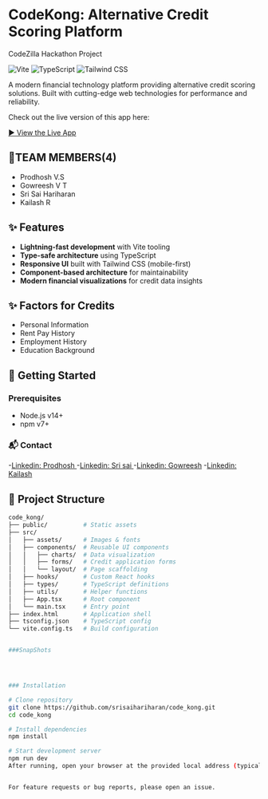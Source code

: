 # CodeKong: Alternative Credit Scoring Platform
CodeZilla Hackathon Project

![Vite](https://img.shields.io/badge/vite-%23646CFF.svg?style=for-the-badge&logo=vite&logoColor=white)
![TypeScript](https://img.shields.io/badge/typescript-%23007ACC.svg?style=for-the-badge&logo=typescript&logoColor=white)
![Tailwind CSS](https://img.shields.io/badge/tailwindcss-%2338B2AC.svg?style=for-the-badge&logo=tailwind-css&logoColor=white)

A modern financial technology platform providing alternative credit scoring solutions. Built with cutting-edge web technologies for performance and reliability.

Check out the live version of this app here:

[▶️ View the Live App](https://lovely-souffle-001385.netlify.app/)

## 👥TEAM MEMBERS(4)
- Prodhosh V.S
- Gowreesh V T
- Sri Sai Hariharan
- Kailash R

## ✨ Features

- **Lightning-fast development** with Vite tooling
- **Type-safe architecture** using TypeScript
- **Responsive UI** built with Tailwind CSS (mobile-first)
- **Component-based architecture** for maintainability
- **Modern financial visualizations** for credit data insights

## ✨ Factors for Credits
- Personal Information
- Rent Pay History
- Employment History
- Education Background

## 🚀 Getting Started

### Prerequisites
- Node.js v14+
- npm v7+


### 📬 Contact
-[Linkedin: Prodhosh ](www.linkedin.com/in/prodhoshvs)
-[Linkedin: Sri sai ](https://www.linkedin.com/in/srisai-hariharan-s-03979736a/)
-[Linkedin: Gowreesh](https://www.linkedin.com/in/gowreesh/)
-[Linkedin: Kailash](https://www.linkedin.com/in/helloooo/)

  

## 📁 Project Structure

```bash
code_kong/
├── public/          # Static assets
├── src/
│   ├── assets/      # Images & fonts
│   ├── components/  # Reusable UI components
│   │   ├── charts/  # Data visualization
│   │   ├── forms/   # Credit application forms
│   │   └── layout/  # Page scaffolding
│   ├── hooks/       # Custom React hooks
│   ├── types/       # TypeScript definitions
│   ├── utils/       # Helper functions
│   ├── App.tsx      # Root component
│   └── main.tsx     # Entry point
├── index.html       # Application shell
├── tsconfig.json    # TypeScript config
└── vite.config.ts   # Build configuration


###SnapShots




### Installation

# Clone repository
git clone https://github.com/srisaihariharan/code_kong.git
cd code_kong

# Install dependencies
npm install

# Start development server
npm run dev
After running, open your browser at the provided local address (typically http://localhost:5173).


For feature requests or bug reports, please open an issue.



